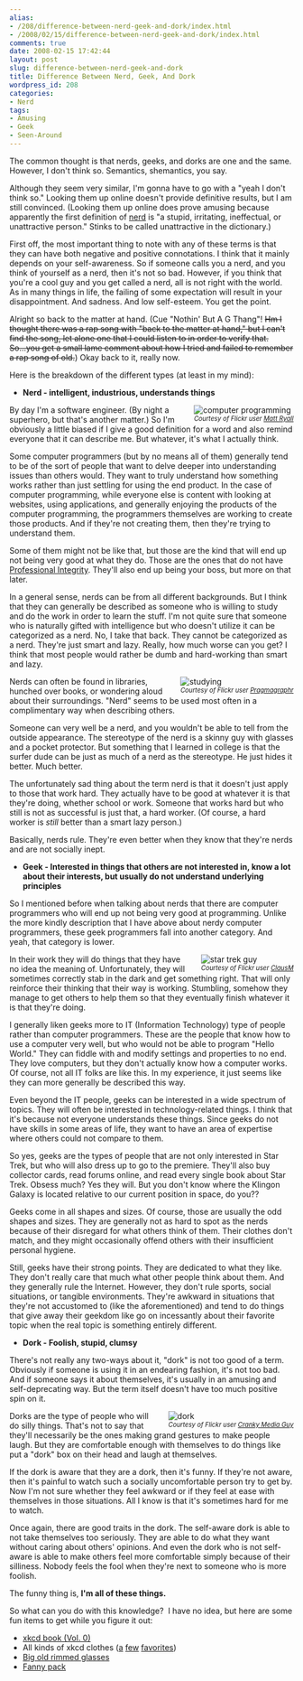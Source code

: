```yaml
---
alias:
- /208/difference-between-nerd-geek-and-dork/index.html
- /2008/02/15/difference-between-nerd-geek-and-dork/index.html
comments: true
date: 2008-02-15 17:42:44
layout: post
slug: difference-between-nerd-geek-and-dork
title: Difference Between Nerd, Geek, And Dork
wordpress_id: 208
categories:
- Nerd
tags:
- Amusing
- Geek
- Seen-Around
---
```


The common thought is that nerds, geeks, and dorks are one and the same. However, I don't think so. Semantics, shemantics, you say.

Although they seem very similar, I'm gonna have to go with a "yeah I don't think so." Looking them up online doesn't provide definitive results, but I am still convinced. (Looking them up online does prove amusing because apparently the first definition of [nerd](http://dictionary.reference.com/search?q=nerd&db=*) is "a stupid, irritating, ineffectual, or unattractive person." Stinks to be called unattractive in the dictionary.)

First off, the most important thing to note with any of these terms is that they can have both negative and positive connotations. I think that it mainly depends on your self-awareness. So if someone calls you a nerd, and you think of yourself as a nerd, then it's not so bad. However, if you think that you're a cool guy and you get called a nerd, all is not right with the world. As in many things in life, the failing of some expectation will result in your disappointment. And sadness. And low self-esteem. You get the point.

Alright so back to the matter at hand. (Cue "Nothin' But A G Thang"! <del>Hm I thought there was a rap song with "back to the matter at hand," but I can't find the song, let alone one that I could listen to in order to verify that. So...you get a small lame comment about how I tried and failed to remember a rap song of old.</del>) Okay back to it, really now.

Here is the breakdown of the different types (at least in my mind):



	
  * **Nerd - intelligent, industrious, understands things**


<div style="float:right;margin-left:20px;"><img style="display:block;" src="http://farm3.static.flickr.com/2261/2263814806_705169093b_o.jpg" alt="computer programming"></img><em style="font-size:.8em;">Courtesy of Flickr user <a href="http://flickr.com/photos/mjryall/">Matt Ryall</a></em></div>


By day I'm a software engineer. (By night a superhero, but that's another matter.) So I'm obviously a little biased if I give a good definition for a word and also remind everyone that it can describe me. But whatever, it's what I actually think.

Some computer programmers (but by no means all of them) generally tend to be of the sort of people that want to delve deeper into understanding issues than others would. They want to truly understand how something works rather than just settling for using the end product. In the case of computer programming, while everyone else is content with looking at websites, using applications, and generally enjoying the products of the computer programming, the programmers themselves are working to create those products. And if they're not creating them, then they're trying to understand them.

Some of them might not be like that, but those are the kind that will end up not being very good at what they do. Those are the ones that do not have [Professional Integrity](/professional-integrity/). They'll also end up being your boss, but more on that later.

In a general sense, nerds can be from all different backgrounds. But I think that they can generally be described as someone who is willing to study and do the work in order to learn the stuff. I'm not quite sure that someone who is naturally gifted with intelligence but who doesn't utilize it can be categorized as a nerd. No, I take that back. They cannot be categorized as a nerd. They're just smart and lazy. Really, how much worse can you get? I think that most people would rather be dumb and hard-working than smart and lazy.


<div style="float:right;margin-left:20px;"><img style="display:block;" src="http://farm3.static.flickr.com/2042/2263025755_b6b8488e2f_o.jpg" alt="studying"></img><em style="font-size:.8em;">Courtesy of Flickr user <a href="http://flickr.com/photos/sveinhal/">Pragmagraphr</a></em></div>


Nerds can often be found in libraries, hunched over books, or wondering aloud about their surroundings. "Nerd" seems to be used most often in a complimentary way when describing others.

Someone can very well be a nerd, and you wouldn't be able to tell from the outside appearance. The stereotype of the nerd is a skinny guy with glasses and a pocket protector. But something that I learned in college is that the surfer dude can be just as much of a nerd as the stereotype. He just hides it better. Much better.

The unfortunately sad thing about the term nerd is that it doesn't just apply to those that work hard. They actually have to be good at whatever it is that they're doing, whether school or work. Someone that works hard but who still is not as successful is just that, a hard worker. (Of course, a hard worker is _still_ better than a smart lazy person.)

Basically, nerds rule. They're even better when they know that they're nerds and are not socially inept.

	
  * **Geek - Interested in things that others are not interested in, know a lot about their interests, but usually do not understand underlying principles**

So I mentioned before when talking about nerds that there are computer programmers who will end up not being very good at programming. Unlike the more kindly description that I have above about nerdy computer programmers, these geek programmers fall into another category. And yeah, that category is lower.


<div style="float:right;margin-left:20px;"><img style="display:block;" src="http://farm3.static.flickr.com/2084/2263025783_bf718f63e3_o.jpg" alt="star trek guy"></img><em style="font-size:.8em;">Courtesy of Flickr user <a href="http://flickr.com/photos/clausmorell/">ClausM</a></em></div>


In their work they will do things that they have no idea the meaning of. Unfortunately, they will sometimes correctly stab in the dark and get something right. That will only reinforce their thinking that their way is working. Stumbling, somehow they manage to get others to help them so that they eventually finish whatever it is that they're doing.

I generally liken geeks more to IT (Information Technology) type of people rather than computer programmers. These are the people that know how to use a computer very well, but who would not be able to program "Hello World." They can fiddle with and modify settings and properties to no end. They love computers, but they don't actually know how a computer works. Of course, not all IT folks are like this. In my experience, it just seems like they can more generally be described this way.

Even beyond the IT people, geeks can be interested in a wide spectrum of topics. They will often be interested in technology-related things. I think that it's because not everyone understands these things. Since geeks do not have skills in some areas of life, they want to have an area of expertise where others could not compare to them.

So yes, geeks are the types of people that are not only interested in Star Trek, but who will also dress up to go to the premiere. They'll also buy collector cards, read forums online, and read every single book about Star Trek. Obsess much? Yes they will. But you don't know where the Klingon Galaxy is located relative to our current position in space, do you??

Geeks come in all shapes and sizes. Of course, those are usually the odd shapes and sizes. They are generally not as hard to spot as the nerds because of their disregard for what others think of them. Their clothes don't match, and they might occasionally offend others with their insufficient personal hygiene.

Still, geeks have their strong points. They are dedicated to what they like. They don't really care that much what other people think about them. And they generally rule the Internet. However, they don't rule sports, social situations, or tangible environments. They're awkward in situations that they're not accustomed to (like the aforementioned) and tend to do things that give away their geekdom like go on incessantly about their favorite topic when the real topic is something entirely different.

	
  * **Dork - Foolish, stupid, clumsy**

There's not really any two-ways about it, "dork" is not too good of a term. Obviously if someone is using it in an endearing fashion, it's not too bad. And if someone says it about themselves, it's usually in an amusing and self-deprecating way. But the term itself doesn't have too much positive spin on it.


<div style="float:right;margin-left:20px;"><img style="display:block;" src="http://farm3.static.flickr.com/2374/2263963848_a332a98b72_o.jpg" alt="dork"></img><em style="font-size:.8em;">Courtesy of Flickr user <a href="http://flickr.com/photos/crankymediaguy/">Cranky Media Guy</a></em></div>


Dorks are the type of people who will do silly things. That's not to say that they'll necessarily be the ones making grand gestures to make people laugh. But they are comfortable enough with themselves to do things like put a "dork" box on their head and laugh at themselves.

If the dork is aware that they are a dork, then it's funny. If they're not aware, then it's painful to watch such a socially uncomfortable person try to get by. Now I'm not sure whether they feel awkward or if they feel at ease with themselves in those situations. All I know is that it's sometimes hard for me to watch.

Once again, there are good traits in the dork. The self-aware dork is able to not take themselves too seriously. They are able to do what they want without caring about others' opinions. And even the dork who is not self-aware is able to make others feel more comfortable simply because of their silliness. Nobody feels the fool when they're next to someone who is more foolish.


The funny thing is, **I'm all of these things.**

So what can you do with this knowledge?  I have no idea, but here are some fun items to get while you figure it out:

  * [xkcd book (Vol. 0)](http://amzn.to/TpLLAn)
  * All kinds of xkcd clothes ([a](http://amzn.to/Nt6saj) [few](http://amzn.to/QYbpPf) [favorites](http://amzn.to/Rz6vp6))
  * [Big old rimmed glasses](http://amzn.to/N1iV5F)
  * [Fanny pack](http://amzn.to/Od1p2S)

